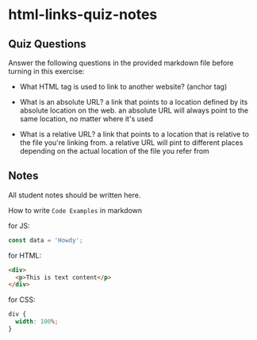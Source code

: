 # html-links-quiz-notes

## Quiz Questions

Answer the following questions in the provided markdown file before turning in this exercise:

- What HTML tag is used to link to another website?
  <a> (anchor tag)

- What is an absolute URL?
  a link that points to a location defined by its absolute location on the web.
  an absolute URL will always point to the same location, no matter where it's used

- What is a relative URL?
  a link that points to a location that is relative to the file you're linking from.
  a relative URL will pint to different places depending on the actual location of the file you refer from

## Notes

All student notes should be written here.

How to write `Code Examples` in markdown

for JS:

```javascript
const data = 'Howdy';
```

for HTML:

```html
<div>
  <p>This is text content</p>
</div>
```

for CSS:

```css
div {
  width: 100%;
}
```

